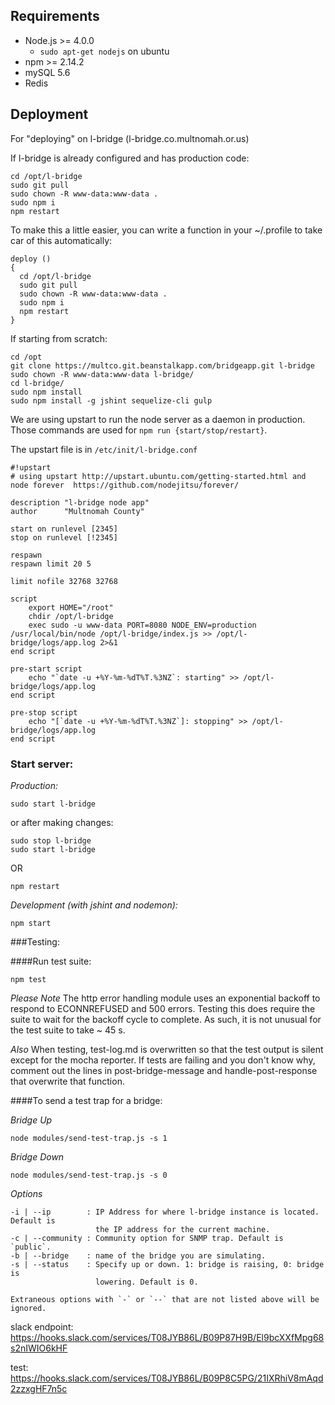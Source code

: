 ## Requirements

- Node.js >= 4.0.0
  - `sudo apt-get nodejs` on ubuntu
- npm >= 2.14.2
- mySQL 5.6
- Redis

## Deployment

For "deploying" on l-bridge (l-bridge.co.multnomah.or.us)

If l-bridge is already configured and has production code:

```console
cd /opt/l-bridge
sudo git pull
sudo chown -R www-data:www-data .
sudo npm i
npm restart
```
To make this a little easier, you can write a function in your ~/.profile to take car of this automatically:
```shell
deploy ()
{
  cd /opt/l-bridge
  sudo git pull
  sudo chown -R www-data:www-data .
  sudo npm i
  npm restart
}
```

If starting from scratch:

```console
cd /opt
git clone https://multco.git.beanstalkapp.com/bridgeapp.git l-bridge
sudo chown -R www-data:www-data l-bridge/
cd l-bridge/
sudo npm install
sudo npm install -g jshint sequelize-cli gulp
```

We are using upstart to run the node server as a daemon in production. Those commands are used for `npm run {start/stop/restart}`.

The upstart file is in `/etc/init/l-bridge.conf`
```shell
#!upstart
# using upstart http://upstart.ubuntu.com/getting-started.html and node forever  https://github.com/nodejitsu/forever/

description "l-bridge node app"
author      "Multnomah County"

start on runlevel [2345]
stop on runlevel [!2345]

respawn
respawn limit 20 5

limit nofile 32768 32768

script
    export HOME="/root"
    chdir /opt/l-bridge
    exec sudo -u www-data PORT=8080 NODE_ENV=production /usr/local/bin/node /opt/l-bridge/index.js >> /opt/l-bridge/logs/app.log 2>&1
end script

pre-start script
    echo "`date -u +%Y-%m-%dT%T.%3NZ`: starting" >> /opt/l-bridge/logs/app.log
end script

pre-stop script
    echo "[`date -u +%Y-%m-%dT%T.%3NZ`]: stopping" >> /opt/l-bridge/logs/app.log
end script
```

### Start server:

*Production:*
```console
sudo start l-bridge
```
or after making changes:
```console
sudo stop l-bridge
sudo start l-bridge
```
OR
```console
npm restart
```

*Development (with jshint and nodemon):*
```console
npm start
```

###Testing:

####Run test suite:
```console
npm test
```
*Please Note*
The http error handling module uses an exponential backoff to respond to
ECONNREFUSED and 500 errors. Testing this does require the suite to wait for
the backoff cycle to complete. As such, it is not unusual for the test suite
to take ~ 45 s.

*Also*
When testing, test-log.md is overwritten so that the test output is silent
except for the mocha reporter. If tests are failing and you don't know why,
comment out the lines in post-bridge-message and handle-post-response that
overwrite that function.

####To send a test trap for a bridge:

*Bridge Up*
```console
node modules/send-test-trap.js -s 1
```

*Bridge Down*
```console
node modules/send-test-trap.js -s 0
```

*Options*
```console
-i | --ip        : IP Address for where l-bridge instance is located. Default is
                   the IP address for the current machine.
-c | --community : Community option for SNMP trap. Default is `public`.
-b | --bridge    : name of the bridge you are simulating.
-s | --status    : Specify up or down. 1: bridge is raising, 0: bridge is
                   lowering. Default is 0.

Extraneous options with `-` or `--` that are not listed above will be ignored.
```

slack endpoint:
https://hooks.slack.com/services/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

test:
https://hooks.slack.com/services/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

